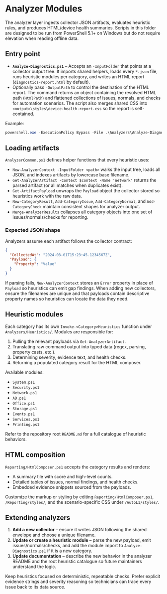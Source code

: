 # Analyzer Modules

The analyzer layer ingests collector JSON artifacts, evaluates heuristic rules, and produces HTML/device health summaries. Scripts in this folder are designed to be run from PowerShell 5.1+ on Windows but do not require elevation when reading offline data.

## Entry point

- **`Analyze-Diagnostics.ps1`** – Accepts an `-InputFolder` that points at a collector output tree. It imports shared helpers, loads every `*.json` file, runs heuristic modules per category, and writes an HTML report (`diagnostics-report.html` by default).
- Optionally pass `-OutputPath` to control the destination of the HTML report. The command returns an object containing the resolved HTML path (`HtmlPath`) and flattened collections of issues, normals, and checks for automation scenarios. The script also merges shared CSS into `<output>\styles\device-health-report.css` so the report is self-contained.

Example:
```powershell
powershell.exe -ExecutionPolicy Bypass -File .\Analyzers\Analyze-Diagnostics.ps1 -InputFolder C:\Temp\Diag\20240301
```

## Loading artifacts

`AnalyzerCommon.ps1` defines helper functions that every heuristic uses:

- `New-AnalyzerContext -InputFolder <path>` walks the input tree, loads all JSON, and indexes artifacts by lowercase base filename.
- `Get-AnalyzerArtifact -Context $context -Name 'network'` returns the parsed artifact (or all matches when duplicates exist).
- `Get-ArtifactPayload` unwraps the `Payload` object the collector stored so heuristics work with the raw data.
- `New-CategoryResult`, `Add-CategoryIssue`, `Add-CategoryNormal`, and `Add-CategoryCheck` maintain consistent shapes for analyzer output.
- `Merge-AnalyzerResults` collapses all category objects into one set of issues/normals/checks for reporting.

### Expected JSON shape

Analyzers assume each artifact follows the collector contract:

```json
{
  "CollectedAt": "2024-03-01T15:23:45.1234567Z",
  "Payload": {
    "Property": "Value"
  }
}
```

If parsing fails, `New-AnalyzerContext` stores an `Error` property in place of `Payload` so heuristics can emit gap findings. When adding new collectors, ensure the filenames are unique and that payloads contain descriptive property names so heuristics can locate the data they need.

## Heuristic modules

Each category has its own `Invoke-<Category>Heuristics` function under `Analyzers/Heuristics/`. Modules are responsible for:

1. Pulling the relevant payloads via `Get-AnalyzerArtifact`.
2. Translating raw command output into typed data (regex, parsing, property casts, etc.).
3. Determining severity, evidence text, and health checks.
4. Returning a populated category result for the HTML composer.

Available modules:

- `System.ps1`
- `Security.ps1`
- `Network.ps1`
- `AD.ps1`
- `Office.ps1`
- `Storage.ps1`
- `Events.ps1`
- `Services.ps1`
- `Printing.ps1`

Refer to the repository root `README.md` for a full catalogue of heuristic behaviors.

## HTML composition

`Reporting/HtmlComposer.ps1` accepts the category results and renders:

- A summary tile with score and high-level counts.
- Detailed tables of issues, normal findings, and health checks.
- Embedded evidence snippets sourced from the payloads.

Customize the markup or styling by editing `Reporting/HtmlComposer.ps1`, `/Reporting/styles/`, and the scenario-specific CSS under `/AutoL1/styles/`.

## Extending analyzers

1. **Add a new collector** – ensure it writes JSON following the shared envelope and choose a unique filename.
2. **Update or create a heuristic module** – parse the new payload, emit issues/normals/checks, and add the module import to `Analyze-Diagnostics.ps1` if it is a new category.
3. **Update documentation** – describe the new behavior in the analyzer README and the root heuristic catalogue so future maintainers understand the logic.

Keep heuristics focused on deterministic, repeatable checks. Prefer explicit evidence strings and severity reasoning so technicians can trace every issue back to its data source.
